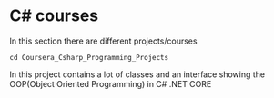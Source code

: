 # C# courses
In this section there are  different projects/courses
```poweshell
cd Coursera_Csharp_Programming_Projects
```
In this project contains a lot of classes and an interface showing the OOP(Object Oriented Programming) in C# .NET CORE
